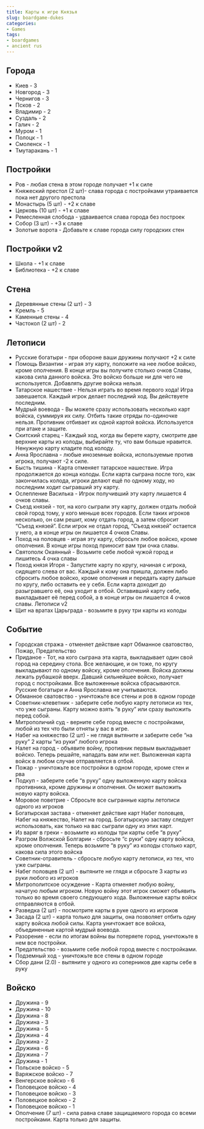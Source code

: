 ```yaml
---
title: Карты к игре Князья
slug: boardgame-dukes
categories:
- Games
tags:
- boardgames 
- ancient rus
---
```


## Города
- Киев - 3
- Новгород - 3
- Чернигов - 3
- Псков - 2
- Владимир - 2
- Суздаль - 2
- Галич - 2
- Муром - 1
- Полоцк - 1
- Смоленск - 1
- Тмутаракань - 1

## Постройки
- Ров - любая стена в этом городе получает +1 к силе
- Княжеский престол (2 шт)- слава города с постройками утраивается пока нет другого престола
- Монастырь (5 шт) - +2 к славе
- Церковь (10 шт) - +1 к славе
- Ремесленная слобода - удваивается слава города без построек
- Собор (3 шт) - +3 к славе
- Золотые ворота - Добавьте к славе города силу городских стен

## Постройки v2
- Школа - +1 к славе
- Библиотека - +2 к славе

## Стена
- Деревянные стены (2 шт) - 3
- Кремль - 5
- Каменные стены - 4
- Частокол (2 шт) - 2

## Летописи
- Русские богатыри - при обороне ваши дружины получают +2 к силе
- Помощь Византии - играя эту карту, положите на нее любое войско, кроме ополчения. В конце игры вы получите столько очков Славы, какова сила данного войска. Это войско больше ни для чего не используется. Добавлять другие войска нельзя.
- Татарское нашествие - Нельзя играть во время первого хода! Игра завешается. Каждый игрок делает последний ход. Вы действуете последним.
- Мудрый воевода - Вы можете сразу использовать несколько карт войска, суммируя их силу. Отбить такие отряды по-одиночке нельзя. Противник отбивает их одной картой войска. Используется при атаке и защите.
- Скитский старец - Каждый ход, когда вы берете карту, смотрите две верхние карты из колоды, выбирайте ту, что вам больше нравится. Ненужную карту кладите под колоду.
- Анна Ярославна - любые иноземные войска, используемые против игрока, получают -2 к силе.
- Бысть тишина - Карта отменяет татарское нашествие. Игра продолжается до конца колоды. Если карта сыграна после того, как закончилась колода, игроки делают ещё по одному ходу, но последним ходит сыгравший эту карту.
- Ослепление Василька - Игрок получивший эту карту лишается 4 очков славы.
- Съезд князей - тот, на кого сыграли эту карту, должен отдать любой свой город тому, у кого меньше всех городов. Если таких игроков несколько, он сам решит, кому отдать город, а затем сбросит “Съезд князей”. Если игрок не отдал город, “Съезд князей” остается у него, а в конце игры он лишается 4 очков Славы.
- Поход на половцев - играя эту карту, сбросьте любое войско, кроме ополчения. В конце игры поход приносит вам три очка славы.
- Святополк Окаянный - Возьмите себе любой чужой город и лишитесь 4 очка славы
- Поход князя Игоря - Запустите карту по кругу, начиная с игрока, сидящего слева от вас. Каждый к кому она пришла, должен либо сбросить любое войско, кроме ополчения и передать карту дальше по кругу, либо оставить ее у себя. Если карта доходит до разыгравшего её, она уходит в отбой. Оставивший карту себе, выкладывает её перед собой, а в конце игры он лишается 4 очков славы.
Летописи v2
- Щит на вратах Царьграда - возьмите в руку три карты из колоды

## Событие
- Городская стража - отменяет действие карт Обманное сватовство, Пожар, Предательство
- Приданое - Тот, на кого сыграна эта карта, выкладывает один свой город на середину стола. Все желающие, и он тоже, по кругу выкладывают по одному войску, кроме ополчения. Войска должны лежать рубашкой вверх. Давший сильнейшее войско, получает город с постройками. Все выложенные войска сбрасываются. Русские богатыри и Анна Ярославна не учитываются.
- Обманное сватовство - уничтожьте все стены и ров в одном городе
- Советник-клеветник - заберите себе любую карту летописи из тех, что уже сыграны. Карту можно взять “в руку” или сразу выложить перед собой.
- Митрополичий суд - верните себе город вместе с постройками, любой из тех что были отняты у вас в игре.
- Набег на княжество (2 шт) - не глядя вытяните и заберите себе “на руку” 2 карты “из руки” любого игрока
- Налет на город - объявите войну, противник первым выкладывает войско. Теперь решайте, нападать вам или нет. Выложенная карта войск в любом случае отправляется в отбой.
- Пожар - уничтожьте все постройки в одном городе, кроме стен и рва
- Подкуп - заберите себе “в руку” одну выложенную карту войска противника, кроме дружины и ополчения. Он может выложить новую карту войска.
- Моровое поветрие - Сбросьте все сыгранные карты летописи одного из игроков
- Богатырская застава - отменяет действие карт Набег половцев, Набег на княжество, Налет на город. Богатырскую заставу следует использовать, как только на вас сыграли одну из этих карт.
- Из варяг в греки - возьмите из колоды три карты себе “в руку”
- Разгром Волжской Болгарии - сбросьте “с руки” одну карту войска, кроме ополчения. Теперь возьмите “в руку” из колоды столько карт, какова сила этого войска
- Советник-отравитель - сбросьте любую карту летописи, из тех, что уже сыграны.
- Набег половцев (2 шт) - вытяните не глядя и сбросьте 3 карты из руки любого из игроков
- Митрополитское осуждение - Карта отменяет любую войну, начатую любым игроком. Новую войну этот игрок сможет объявить только во время своего следующего хода. Выложенные карты войск отправляются в отбой.
- Разведка (2 шт) - посмотрите карты в руке одного из игроков
- Засада (2 шт) - карта только для защиты, она позволяет отбить одну карту войска любой силы. Карта уничтожает все войска, объединенные картой мудрый воевода.
- Разорение - если по итогам войны вы потеряете город, уничтожьте в нем все постройки.
- Предательство - возьмите себе любой город вместе с постройками.
- Подземный ход - уничтожьте все стены в одном городе
- Сбор дани (2.0) - вытяните у одного из соперников две карты себе в руку


## Войско
- Дружина - 9
- Дружина - 10
- Дружина - 8
- Дружина - 3
- Дружина - 5
- Дружина - 4
- Дружина - 2
- Дружина - 6
- Дружина - 7
- Дружина - 1
- Польское войско - 5
- Варяжское войско - 7
- Венгерское войско - 6
- Половецкое войско - 4
- Половецкое войско - 3
- Половецкое войско - 2
- Половецкое войско - 1
- Ополчение (7 шт) - сила равна славе защищаемого города со всеми постройками. Карта только для защиты.

